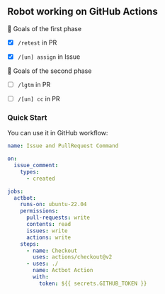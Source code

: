 ## Robot working on GitHub Actions

:rocket: Goals of the first phase

* [X] `/retest` in PR

* [X] `/[un] assign` in Issue

:memo: Goals of the second phase

* [ ] `/lgtm` in PR 

* [ ] `/[un] cc` in PR

### Quick Start

You can use it in GitHub workflow:

```yaml
name: Issue and PullRequest Command

on:
  issue_comment:
    types:
      - created

jobs:
  actbot:
    runs-on: ubuntu-22.04
    permissions:
      pull-requests: write
      contents: read
      issues: write
      actions: write
    steps:
      - name: Checkout
        uses: actions/checkout@v2
      - uses: ./
        name: Actbot Action
        with:
          token: ${{ secrets.GITHUB_TOKEN }}
```